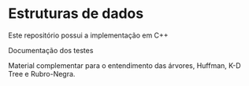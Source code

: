 # Estruturas de dados
<p>Este repositório possui a implementação em C++</p>
<p>Documentação dos testes</p>
<p>Material complementar para o entendimento das árvores, Huffman, K-D Tree e Rubro-Negra.</p>
